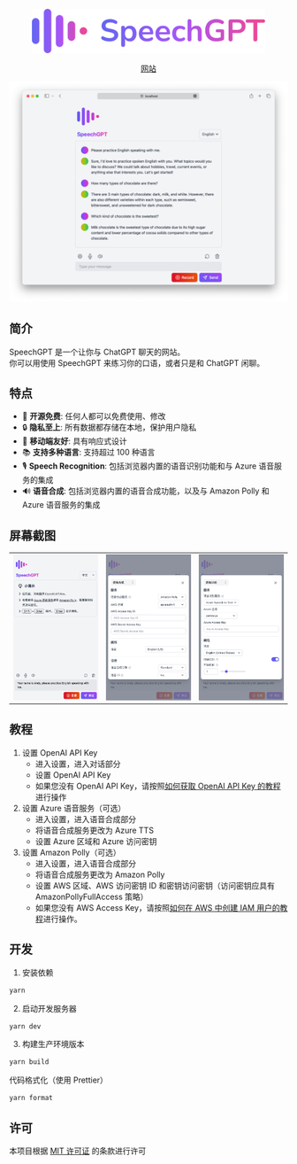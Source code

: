 <p align="center">
  <a href="https://speechgpt.app"><img height="80px" src="../assets/speechgpt-icon-text.svg" alt="SpeechGPT" /></a>
</p>

<p align="center">
  <a href="https://speechgpt.app/">网站</a>
</p>

<p align="center">
  <img src="./assets/demo-en.png" alt="SpeechGPT Website Demo" width="900px" />
</p>

## 简介
SpeechGPT 是一个让你与 ChatGPT 聊天的网站。<br/>
你可以用使用 SpeechGPT 来练习你的口语，或者只是和 ChatGPT 闲聊。

## 特点
- 📖 **开源免费**: 任何人都可以免费使用、修改
- 🔒 **隐私至上**: 所有数据都存储在本地，保护用户隐私
- 📱 **移动端友好**: 具有响应式设计
- 📚 **支持多种语言**: 支持超过 100 种语言
- 🎙 **Speech Recognition**: 包括浏览器内置的语音识别功能和与 Azure 语音服务的集成
- 🔊 **语音合成**: 包括浏览器内置的语音合成功能，以及与 Amazon Polly 和 Azure 语音服务的集成

## 屏幕截图
<table>
  <tr>
    <td><img src="../assets/screenshots/screenshot-1-zh.png" width="360px" alt="Screenshot 1"></td>
    <td><img src="../assets/screenshots/screenshot-2-zh.png" width="360px" alt="Screenshot 2"></td>
    <td><img src="../assets/screenshots/screenshot-3-zh.png" width="360px" alt="Screenshot 3"></td>
  </tr>
</table>

## 教程
1. 设置 OpenAI API Key <br/>
    - 进入设置，进入对话部分
    - 设置 OpenAI API Key
    - 如果您没有 OpenAI API Key，请按照[如何获取 OpenAI API Key 的教程](https://www.windowscentral.com/software-apps/how-to-get-an-openai-api-key)进行操作
2. 设置 Azure 语音服务（可选）
    - 进入设置，进入语音合成部分
    - 将语音合成服务更改为 Azure TTS
    - 设置 Azure 区域和 Azure 访问密钥
3. 设置 Amazon Polly（可选）
    - 进入设置，进入语音合成部分
    - 将语音合成服务更改为 Amazon Polly
    - 设置 AWS 区域、AWS 访问密钥 ID 和密钥访问密钥（访问密钥应具有 AmazonPollyFullAccess 策略）
    - 如果您没有 AWS Access Key，请按照[如何在 AWS 中创建 IAM 用户的教程](https://www.techtarget.com/searchcloudcomputing/tutorial/Step-by-step-guide-on-how-to-create-an-IAM-user-in-AWS)进行操作。

## 开发
1. 安装依赖
```bash
yarn
```

2. 启动开发服务器
```bash
yarn dev
```

3. 构建生产环境版本
```bash
yarn build
```

代码格式化（使用 Prettier）
```bash
yarn format
```

## 许可
本项目根据 [MIT 许可证](/LICENSE) 的条款进行许可




